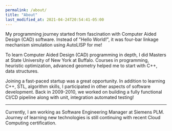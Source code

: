 ```yaml
---
permalink: /about/
title: "About"
last_modified_at: 2021-04-24T20:54:41-05:00
---
```


My programming journey started from fascination with Computer Aided Design (CAD) software. Instead of "Hello World!", it was four-bar linkage mechanism simulation using AutoLISP for me!

To learn Computer Aided Design (CAD) programming in depth, I did Masters at State University of New York at Buffalo. Courses in programming, heuristic optimization, advanced geometry helped me to start with C++, data structures.

Joining a fast-paced startup was a great opportunity. In addition to learning C++, STL, algorithm skills, I participated in other aspects of software development. Back in 2009-2010, we worked on building a fully functional CI/CD pipeline along with unit, integration automated testing!

---

Currently, I am working as Software Engineering Manager at Siemens PLM. Journey of learning new technologies is still continuing with recent Cloud Computing certification.

